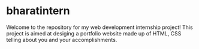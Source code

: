 # bharatintern
Welcome to the repository for my web development internship project! This project is aimed at desiging a portfolio website made up of HTML, CSS telling about you and your accomplishments.

